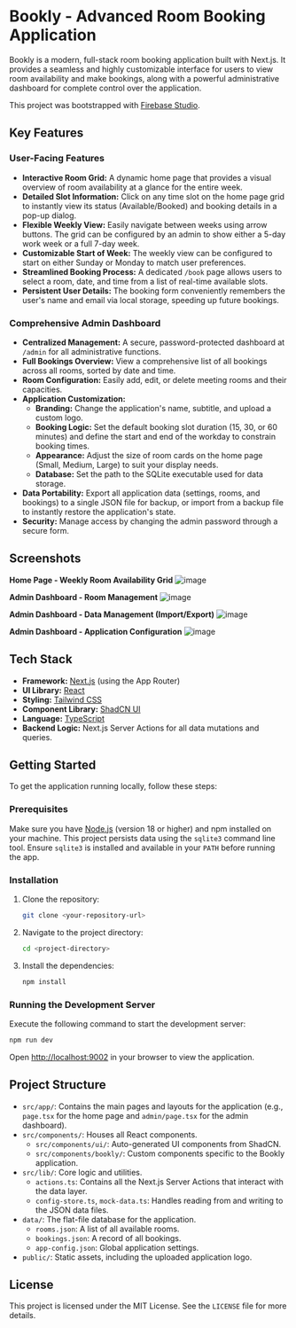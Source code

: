 # Bookly - Advanced Room Booking Application

Bookly is a modern, full-stack room booking application built with Next.js. It provides a seamless and highly customizable interface for users to view room availability and make bookings, along with a powerful administrative dashboard for complete control over the application.

This project was bootstrapped with [Firebase Studio](https://firebase.google.com/studio).

## Key Features

### User-Facing Features
- **Interactive Room Grid:** A dynamic home page that provides a visual overview of room availability at a glance for the entire week.
- **Detailed Slot Information:** Click on any time slot on the home page grid to instantly view its status (Available/Booked) and booking details in a pop-up dialog.
- **Flexible Weekly View:** Easily navigate between weeks using arrow buttons. The grid can be configured by an admin to show either a 5-day work week or a full 7-day week.
- **Customizable Start of Week:** The weekly view can be configured to start on either Sunday or Monday to match user preferences.
- **Streamlined Booking Process:** A dedicated `/book` page allows users to select a room, date, and time from a list of real-time available slots.
- **Persistent User Details:** The booking form conveniently remembers the user's name and email via local storage, speeding up future bookings.

### Comprehensive Admin Dashboard
- **Centralized Management:** A secure, password-protected dashboard at `/admin` for all administrative functions.
- **Full Bookings Overview:** View a comprehensive list of all bookings across all rooms, sorted by date and time.
- **Room Configuration:** Easily add, edit, or delete meeting rooms and their capacities.
- **Application Customization:**
  - **Branding:** Change the application's name, subtitle, and upload a custom logo.
  - **Booking Logic:** Set the default booking slot duration (15, 30, or 60 minutes) and define the start and end of the workday to constrain booking times.
  - **Appearance:** Adjust the size of room cards on the home page (Small, Medium, Large) to suit your display needs.
  - **Database:** Set the path to the SQLite executable used for data storage.
- **Data Portability:** Export all application data (settings, rooms, and bookings) to a single JSON file for backup, or import from a backup file to instantly restore the application's state.
- **Security:** Manage access by changing the admin password through a secure form.

## Screenshots

**Home Page - Weekly Room Availability Grid**
![image](https://github.com/user-attachments/assets/38270cde-d2da-412d-be53-f0036b96de43)


**Admin Dashboard - Room Management**
![image](https://github.com/user-attachments/assets/e9ecbce5-ca31-401b-8310-cde250e86538)


**Admin Dashboard - Data Management (Import/Export)**
![image](https://github.com/user-attachments/assets/4c52f3fb-3510-40ea-9434-8659c4879ab1)


**Admin Dashboard - Application Configuration**
![image](https://github.com/user-attachments/assets/ddb2a921-d119-47c5-8bfa-824184a2368f)



## Tech Stack

- **Framework:** [Next.js](https://nextjs.org/) (using the App Router)
- **UI Library:** [React](https://reactjs.org/)
- **Styling:** [Tailwind CSS](https://tailwindcss.com/)
- **Component Library:** [ShadCN UI](https://ui.shadcn.com/)
- **Language:** [TypeScript](https://www.typescriptlang.org/)
- **Backend Logic:** Next.js Server Actions for all data mutations and queries.

## Getting Started

To get the application running locally, follow these steps:

### Prerequisites

Make sure you have [Node.js](https://nodejs.org/) (version 18 or higher) and npm installed on your machine.
This project persists data using the `sqlite3` command line tool. Ensure `sqlite3` is installed and available in your `PATH` before running the app.

### Installation

1.  Clone the repository:
    ```bash
    git clone <your-repository-url>
    ```
2.  Navigate to the project directory:
    ```bash
    cd <project-directory>
    ```
3.  Install the dependencies:
    ```bash
    npm install
    ```

### Running the Development Server

Execute the following command to start the development server:

```bash
npm run dev
```

Open [http://localhost:9002](http://localhost:9002) in your browser to view the application.

## Project Structure

- `src/app/`: Contains the main pages and layouts for the application (e.g., `page.tsx` for the home page and `admin/page.tsx` for the admin dashboard).
- `src/components/`: Houses all React components.
  - `src/components/ui/`: Auto-generated UI components from ShadCN.
  - `src/components/bookly/`: Custom components specific to the Bookly application.
- `src/lib/`: Core logic and utilities.
  - `actions.ts`: Contains all the Next.js Server Actions that interact with the data layer.
  - `config-store.ts`, `mock-data.ts`: Handles reading from and writing to the JSON data files.
- `data/`: The flat-file database for the application.
  - `rooms.json`: A list of all available rooms.
  - `bookings.json`: A record of all bookings.
  - `app-config.json`: Global application settings.
- `public/`: Static assets, including the uploaded application logo.

## License

This project is licensed under the MIT License. See the `LICENSE` file for more details.
